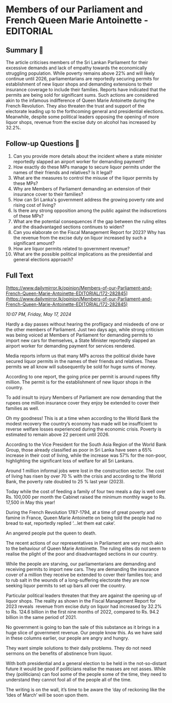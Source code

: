 # Members of our Parliament and French Queen Marie Antoinette -EDITORIAL

## Summary 🤖

The article criticises members of the Sri Lankan Parliament for their excessive demands and lack of empathy towards the economically struggling population. While poverty remains above 22% and will likely continue until 2026, parliamentarians are reportedly securing permits for establishment of new liquor shops and demanding extensions to their insurance coverage to include their families. Reports have indicated that the permits are being sold for significant sums. Such actions are considered akin to the infamous indifference of Queen Marie Antoinette during the French Revolution. They also threaten the trust and support of the electorate leading up to the forthcoming general and presidential elections. Meanwhile, despite some political leaders opposing the opening of more liquor shops, revenue from the excise duty on alcohol has increased by 32.2%.


## Follow-up Questions 🤖

1. Can you provide more details about the incident where a state minister reportedly slapped an airport worker for demanding payment?
2. How exactly do these MPs manage to secure liquor permits under the names of their friends and relatives? Is it legal?
3. What are the measures to control the misuse of the liquor permits by these MPs?
4. Why are Members of Parliament demanding an extension of their insurance cover to their families? 
5. How can Sri Lanka's government address the growing poverty rate and rising cost of living?
6. Is there any strong opposition among the public against the indiscretions of these MPs?
7. What are the potential consequences if the gap between the ruling elites and the disadvantaged sections continues to widen?
8. Can you elaborate on the Fiscal Management Report for 2023? Why has the revenue from the excise duty on liquor increased by such a significant amount? 
9. How are liquor permits related to government revenue?
10. What are the possible political implications as the presidential and general elections approach?

## Full Text

[https://www.dailymirror.lk/opinion/Members-of-our-Parliament-and-French-Queen-Marie-Antoinette-EDITORIAL/172-282845](https://www.dailymirror.lk/opinion/Members-of-our-Parliament-and-French-Queen-Marie-Antoinette-EDITORIAL/172-282845)

*10:07 PM, Friday, May 17, 2024*

Hardly a day passes without hearing the profligacy and misdeeds of one or the other members of Parliament. Just two days ago, while strong criticism was being voiced at Members of Parliament for demanding permits to import new cars for themselves, a State Minister reportedly slapped an airport worker for demanding payment for services rendered.

Media reports inform us that many MPs across the political divide have secured liquor permits in the names of their friends and relatives. These permits we all know will subsequently be sold for huge sums of money. 

According to one report, the going price per permit is around rupees fifty million. The permit is for the establishment of new liquor shops in the country.

To add insult to injury Members of Parliament are now demanding that the rupees one million insurance cover they enjoy be extended to cover their families as well. 

Oh my goodness! This is at a time when according to the World Bank the modest recovery the country’s economy has made will be insufficient to reverse welfare losses experienced during the economic crisis. Poverty is estimated to remain above 22 percent until 2026.

According to the Vice President for the South Asia Region of the World Bank Group, those already classified as poor in Sri Lanka have seen a 65% increase in their cost of living, while the increase was 57% for the non-poor, highlighting the significant loss of welfare for all Sri Lankans. 

Around 1 million informal jobs were lost in the construction sector. The cost of living has risen by over 70 % with the crisis and according to the World Bank, the poverty rate doubled to 25 % last year (2023).

Today while the cost of feeding a family of four two meals a day is well over Rs. 100,000 per month the Cabinet raised the minimum monthly wage to Rs. 17,500 in May this year!

During the French Revolution 1787-1794, at a time of great poverty and famine in France, Queen Marie Antoinette on being told the people had no bread to eat, reportedly replied ‘...let them eat cake’.

An angered people put the queen to death. 

The recent actions of our representatives in Parliament are very much akin to the behaviour of Queen Marie Antoinette. The ruling elites do not seem to realise the plight of the poor and disadvantaged sections in our country.

While the people are starving, our parliamentarians are demanding and receiving permits to import new cars. They are demanding the insurance cover of a million they receive be extended to cover their families too; and to rub salt in the wounds of a long-suffering electorate they are now seeking liquor permits to set up bars all over the country. 

Particular political leaders threaten that they are against the opening up of liquor shops. The reality as shown in the Fiscal Management Report for 2023 reveals  revenue from excise duty on liquor had increased by 32.2% to Rs. 124.6 billion in the first nine months of 2022, compared to Rs. 94.2 billion in the same period of 2021.

No government is going to ban the sale of this substance as it brings in a huge slice of government revenue. Our people know this. As we have said in these columns earlier, our people are angry and hungry.

They want simple solutions to their daily problems. They do not need sermons on the benefits of abstinence from liquor. 

With both presidential and a general election to be held in the not-so-distant future it would be good if politicians realise the masses are not asses. While they (politicians) can fool some of the people some of the time, they need to understand they cannot fool all of the people all of the time.

The writing is on the wall, it’s time to be aware the ‘day of reckoning like the ‘Ides of March’ will be soon upon them.

